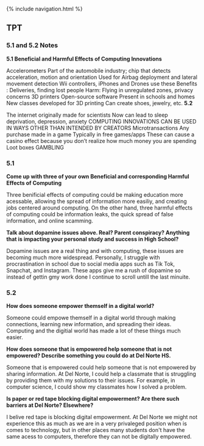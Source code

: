 {% include navigation.html %}

## TPT
### 5.1 and 5.2 Notes

**5.1 Beneficial and Harmful Effects of Computing Innovations**

Accelerometers
Part of the automobile industry; chip that detects acceleration, motion and orientation
Used for Airbag deployment and lateral movement detection
Wii controllers, iPhones and Drones use these
Benefits : Deliveries, finding lost people
Harm: Flying in unregulated zones, privacy concerns
3D printers
Open-source software
Present in schools and homes
New classes developed for 3D printing
Can create shoes, jewelry, etc.
**5.2**

The internet originally made for scientists
Now can lead to sleep deprivation, depression, anxiety
COMPUTING INNOVATIONS CAN BE USED IN WAYS OTHER THAN INTENDED BY CREATORS
Microtransactions
Any purchase made in a game
Typically in free games/apps
These can cause a casino effect because you don’t realize how much money you are spending
Loot boxes GAMBLING


### 5.1
**Come up with three of your own Beneficial and corresponding Harmful Effects of Computing**

Three benificial effects of computing could be making education more acessable, allowing the spread of information more easiliy, and creating jobs centered around computing. On the other hand, three harmful effects of computing could be information leaks, the quick spread of false information, and online scamming. 

**Talk about dopamine issues above. Real? Parent conspiracy? Anything that is impacting your personal study and success in High School?**

Dopamine issues are a real thing and with computing, these issues are becoming much more widespread. Personally, I struggle with procrastination in school due to social media apps such as Tik Tok, Snapchat, and Instagram. These apps give me a rush of dopamine so instead of gettin gmy work done I continue to scroll untill the last minuite. 

### 5.2
**How does someone empower themself in a digital world?**

Someone could empowe themself in a digital world through making connections, learning new information, and spreading their ideas. Computing and the digitial world has made a lot of these things much easier. 

**How does someone that is empowered help someone that is not empowered? Describe something you could do at Del Norte HS.**

Someone that is empowered could help someone that is not empowered by sharing information. At Del Norte, I could help a classmate that is struggling by providing them with my solutions to their issues. For example, in computer science, I could show my classmates how I solved a problem.

**Is paper or red tape blocking digital empowerment? Are there such barriers at Del Norte? Elsewhere?**

I belive red tape is blocking digital empowerment. At Del Norte we might not experience this as much as we are in a very privaleged position when is comes to technology, but in other places many students don't have the same acess to computers, therefore they can not be digitally empowered.

